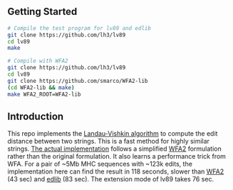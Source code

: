 ## Getting Started

```sh
# Compile the test program for lv89 and edlib
git clone https://github.com/lh3/lv89
cd lv89
make

# Compile with WFA2
git clone https://github.com/lh3/lv89
cd lv89
git clone https://github.com/smarco/WFA2-lib
(cd WFA2-lib && make)
make WFA2_ROOT=WFA2-lib
```

## Introduction

This repo implements the [Landau-Vishkin algorithm][lv89] to compute the edit
distance between two strings. This is a fast method for highly similar strings.
[The actual implementation](lv89-full.c) follows a simplified [WFA2][WFA2] formulation
rather than the original formulation. It also learns a performance trick from
WFA. For a pair of ~5Mb MHC sequences with ~123k edits, the implementation here
can find the result in 118 seconds, slower than [WFA2][WFA2] (43 sec) and
[edlib][edlib] (83 sec). The extension mode of lv89 takes 76 sec.

[lv89]: https://doi.org/10.1016/0196-6774(89)90010-2
[edlib]: https://github.com/Martinsos/edlib
[WFA2]: https://github.com/smarco/WFA2-lib
